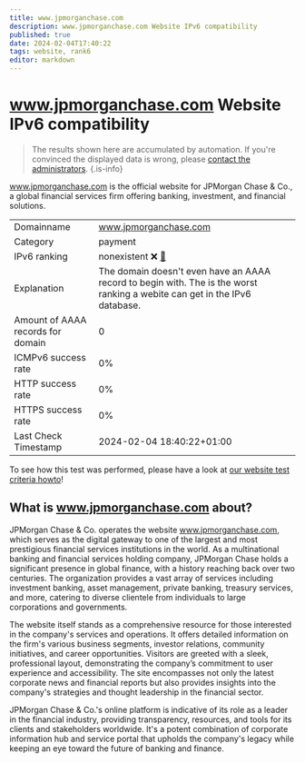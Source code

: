 ```yaml
---
title: www.jpmorganchase.com
description: www.jpmorganchase.com Website IPv6 compatibility
published: true
date: 2024-02-04T17:40:22
tags: website, rank6
editor: markdown
---
```


# www.jpmorganchase.com Website IPv6 compatibility

> The results shown here are accumulated by automation. If you're convinced the displayed data is wrong, please [contact the administrators](/howto/chat). 
{.is-info}

www.jpmorganchase.com is the official website for JPMorgan Chase & Co., a global financial services firm offering banking, investment, and financial solutions.


|   |   |
| - | - |
| Domainname | www.jpmorganchase.com
| Category | payment |
| IPv6 ranking | nonexistent :x: [🔗](/howto/ranking) |
| Explanation | The domain doesn't even have an AAAA record to begin with. The is the worst ranking a webite can get in the IPv6 database. |
| Amount of AAAA records for domain | 0 |
| ICMPv6 success rate | 0%|
| HTTP success rate | 0% |
| HTTPS success rate | 0% |
| Last Check Timestamp | 2024-02-04 18:40:22+01:00 |

To see how this test was performed, please have a look at [our website test criteria howto](/howto/testcriteria/website)!


## What is www.jpmorganchase.com about?
JPMorgan Chase & Co. operates the website www.jpmorganchase.com, which serves as the digital gateway to one of the largest and most prestigious financial services institutions in the world. As a multinational banking and financial services holding company, JPMorgan Chase holds a significant presence in global finance, with a history reaching back over two centuries. The organization provides a vast array of services including investment banking, asset management, private banking, treasury services, and more, catering to diverse clientele from individuals to large corporations and governments.

The website itself stands as a comprehensive resource for those interested in the company's services and operations. It offers detailed information on the firm's various business segments, investor relations, community initiatives, and career opportunities. Visitors are greeted with a sleek, professional layout, demonstrating the company’s commitment to user experience and accessibility. The site encompasses not only the latest corporate news and financial reports but also provides insights into the company's strategies and thought leadership in the financial sector.

JPMorgan Chase & Co.'s online platform is indicative of its role as a leader in the financial industry, providing transparency, resources, and tools for its clients and stakeholders worldwide. It's a potent combination of corporate information hub and service portal that upholds the company's legacy while keeping an eye toward the future of banking and finance.


